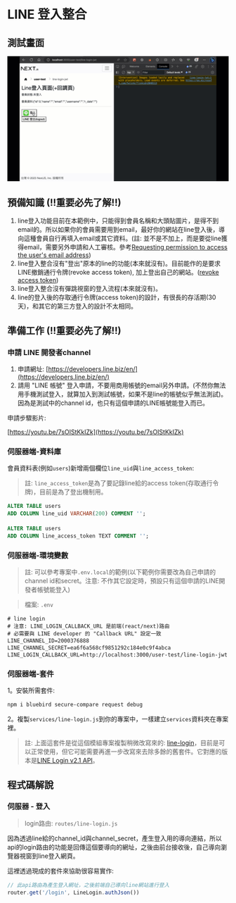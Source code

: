 # LINE 登入整合

## 測試畫面

![](imgs/line-login-demo.gif)

## 預備知識 (!!重要必先了解!!)

1. line登入功能目前在本範例中，只能得到會員名稱和大頭貼圖片，是得不到email的。所以如果你的會員需要用到email，最好你的網站在line登入後，導向這種會員自行再填入email或其它資料。(註: 並不是不加上，而是要從line獲得email，需要另外申請和人工審核。參考[Requesting permission to access the user's email address](https://developers.line.biz/en/docs/line-login/integrate-line-login/#applying-for-email-permission))
2. line登入整合沒有"登出"原本的line的功能(本來就沒有)。目前能作的是要求LINE撤銷通行令牌(revoke access token), 加上登出自己的網站。([revoke access token](https://developers.line.biz/en/docs/line-login/managing-users/#logout))
3. line登入整合沒有彈跳視窗的登入流程(本來就沒有)。
4. line的登入後的存取通行令牌(access token)的設計，有很長的存活期(30天)，和其它的第三方登入的設計不太相同。

## 準備工作 (!!重要必先了解!!)

### 申請 LINE 開發者channel 

1. 申請網址: [https://developers.line.biz/en/](https://developers.line.biz/en/)
2. 請用 "LINE 帳號" 登入申請，不要用商用帳號的email另外申請。(不然你無法用手機測試登入，就算加入到測試帳號，如果不是line的帳號似乎無法測試)。因為是測試中的channel id，也只有這個申請的LINE帳號能登入而已。

申請步驟影片: 

[https://youtu.be/7sOIStKkIZk](https://youtu.be/7sOIStKkIZk)

### 伺服器端-資料庫

會員資料表(例如`users`)新增兩個欄位`line_uid`與`line_access_token`:

> 註: `line_access_token`是為了要記錄line給的access token(存取通行令牌)，目前是為了登出機制用。

```sql
ALTER TABLE users
ADD COLUMN line_uid VARCHAR(200) COMMENT '';

ALTER TABLE users
ADD COLUMN line_access_token TEXT COMMENT '';
```

### 伺服器端-環境變數

> 註: 可以參考專案中`.env.local`的範例(以下範例你需要改為自己申請的channel id和secret。注意: 不作其它設定時，預設只有這個申請的LINE開發者帳號能登入)

> 檔案: `.env`

```text
# line login 
# 注意: LINE_LOGIN_CALLBACK_URL 是前端(react/next)路由
# 必需要與 LINE developer 的 "Callback URL" 設定一致
LINE_CHANNEL_ID=2000376888
LINE_CHANNEL_SECRET=ea6f6a568cf9851292c184e0c9f4abca
LINE_LOGIN_CALLBACK_URL=http://localhost:3000/user-test/line-login-jwt
```

### 伺服器端-套件

1。安裝所需套件:

```sh
npm i bluebird secure-compare request debug
```

2。複製`services/line-login.js`到你的專案中，一樣建立`services`資料夾在專案裡。

> 註: 上面這套件是從這個模組專案複製稍微改寫來的: [line-login](https://github.com/nkjm/line-login)，目前是可以正常使用，但它可能需要再進一步改寫來去除多餘的舊套件。它對應的版本是[LINE Login v2.1 API](https://developers.line.biz/en/reference/line-login/)。

## 程式碼解說

### 伺服器 - 登入

> login路由: `routes/line-login.js`

因為透過line給的channel_id與channel_secret，產生登入用的導向連結，所以api的login路由的功能是回傳這個要導向的網址，之後由前台接收後，自己導向瀏覽器視窗到line登入網頁。

這裡透過現成的套件來協助很容易實作:

```js
// 此api路由為產生登入網址，之後前端自己導向line網站進行登入
router.get('/login', LineLogin.authJson())
```

